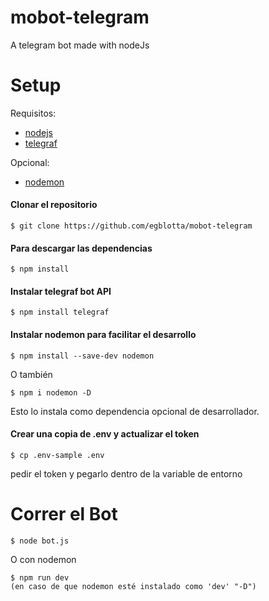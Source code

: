 # mobot-telegram
A telegram bot made with nodeJs



# Setup

Requisitos:
- [nodejs](https://nodejs.org/es/)
- [telegraf](https://telegraf.js.org/)

Opcional:
- [nodemon](https://www.npmjs.com/package/nodemon)

#### Clonar el repositorio
    $ git clone https://github.com/egblotta/mobot-telegram

#### Para descargar las dependencias
    $ npm install
    
#### Instalar telegraf bot API
    $ npm install telegraf

#### Instalar nodemon para facilitar el desarrollo
    $ npm install --save-dev nodemon

O también

    $ npm i nodemon -D

Esto lo instala como dependencia opcional de desarrollador.


#### Crear una copia de .env y actualizar el token

    $ cp .env-sample .env

pedir el token y pegarlo dentro de la variable de entorno


# Correr el Bot

    $ node bot.js

O con nodemon

    $ npm run dev 
    (en caso de que nodemon esté instalado como 'dev' "-D")


